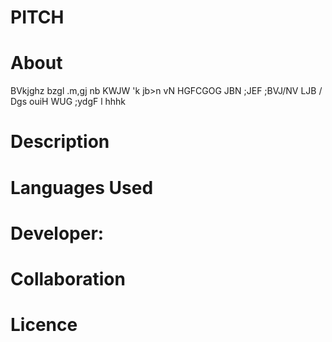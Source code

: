 

# PITCH 
# About
BVkjghz bzgl .m,gj nb KWJW 'k jb>n vN HGFCGOG JBN ;JEF ;BVJ/NV LJB /
Dgs ouiH WUG ;ydgF l
hhhk
# Description


# Languages Used

# Developer:




# Collaboration



# Licence





